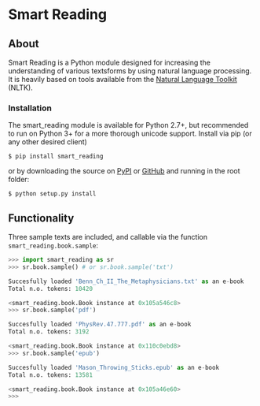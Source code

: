 # Smart Reading

## About

Smart Reading is a Python module designed for increasing the understanding of various textsforms by using natural language processing. It is heavily based on tools available from the [Natural Language Toolkit](https://www.nltk.org) (NLTK).

### Installation

The smart_reading module is available for Python 2.7+, but recommended to run on Python 3+ for a more thorough unicode support. Install via pip (or any other desired client)

```
$ pip install smart_reading
```

or by downloading the source on [PyPI](https://pypi.org/project/smart-reading/) or [GitHub](https://github.com/andredelft/smart_reading) and running in the root folder:

```
$ python setup.py install
```

## Functionality

Three sample texts are included, and callable via the function `smart_reading.book.sample`:

```python
>>> import smart_reading as sr
>>> sr.book.sample() # or sr.book.sample('txt')

Succesfully loaded 'Benn_Ch_II_The_Metaphysicians.txt' as an e-book
Total n.o. tokens: 10420

<smart_reading.book.Book instance at 0x105a546c8>
>>> sr.book.sample('pdf')

Succesfully loaded 'PhysRev.47.777.pdf' as an e-book
Total n.o. tokens: 3192

<smart_reading.book.Book instance at 0x110c0ebd8>
>>> sr.book.sample('epub')

Succesfully loaded 'Mason_Throwing_Sticks.epub' as an e-book
Total n.o. tokens: 13581

<smart_reading.book.Book instance at 0x105a46e60>
>>> 

```